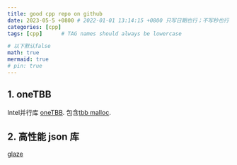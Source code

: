 ```yaml
---
title: good cpp repo on github
date: 2023-05-5 +0800 # 2022-01-01 13:14:15 +0800 只写日期也行；不写秒也行；这样也行 2022-03-09T00:55:42+08:00
categories: [cpp]
tags: [cpp]      # TAG names should always be lowercase

# 以下默认false
math: true
mermaid: true
# pin: true
---
```


## 1. oneTBB

Intel并行库 [oneTBB](https://github.com/oneapi-src/oneTBB).
包含[tbb malloc](https://github.com/oneapi-src/oneTBB/tree/master/src/tbbmalloc).

## 2. 高性能 json 库

[glaze](https://github.com/stephenberry/glaze)

